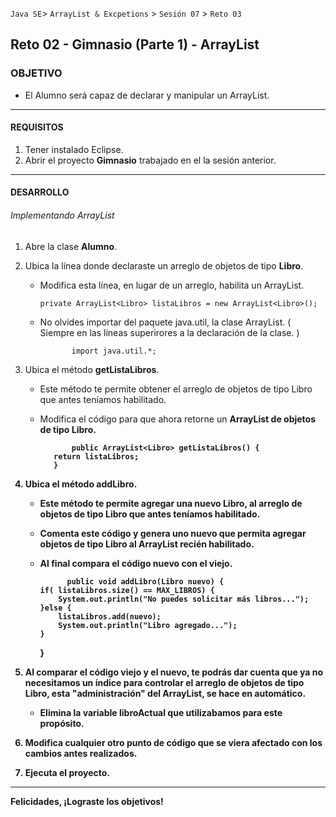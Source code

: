  
`Java SE`> `ArrayList & Excpetions` > `Sesión 07` > `Reto 03`

## Reto 02 -  Gimnasio (Parte 1) - ArrayList

### OBJETIVO

- El Alumno será capaz de declarar y manipular un ArrayList.

<hr>

#### REQUISITOS

1. Tener instalado Eclipse.
3. Abrir el proyecto <b>Gimnasio</b> trabajado en el la sesión anterior.

<hr>

#### DESARROLLO
   
###### Implementando ArrayList

1. Abre la clase <b>Alumno</b>.
2. Ubica la línea donde declaraste un arreglo de objetos de tipo <b>Libro</b>.

   - Modifica esta línea, en lugar de un arreglo, habilita un ArrayList.
   
	     private ArrayList<Libro> listaLibros = new ArrayList<Libro>();

   - No olvides importar del paquete java.util, la clase ArrayList. ( Siempre en las líneas superirores a la declaración de la clase. )
   
                import java.util.*;        
        
3. Ubica el método <b>getListaLibros</b>.

   - Este método te permite obtener el arreglo de objetos de tipo Libro que antes teníamos habilitado.
   - Modifica el código para que ahora retorne un <b>ArrayList<b> de objetos de tipo <b>Libro</b>.
   
               	public ArrayList<Libro> getListaLibros() {
			return listaLibros;
			}
                
4. Ubica el método <b>addLibro</b>.

   - Este método te permite agregar una nuevo <b>Libro</b>, al arreglo de objetos de tipo <b>Libro</b> que antes teníamos habilitado.
   - Comenta este código y genera uno nuevo que permita agregar objetos de tipo <b>Libro</b> al ArrayList recién habilitado.
   - Al final compara el código nuevo con el viejo.
   
               public void addLibro(Libro nuevo) {
		 if( listaLibros.size() == MAX_LIBROS) {
			 System.out.println("No puedes solicitar más libros...");
		 }else {
			 listaLibros.add(nuevo);
			 System.out.println("Libro agregado...");
		 }		 
	 	}
                        
5. Al comparar el código viejo y el nuevo, te podrás dar cuenta que ya no necesitamos un índice para controlar el arreglo de objetos de tipo Libro, esta "administración" del ArrayList, se hace en automático.

   - Elimina la variable <b>libroActual</b> que utilizabamos para este propósito.
 
 6. Modifica cualquier otro punto de código que se viera afectado con los cambios antes realizados.
 
 7. Ejecuta el proyecto.
  


<hr>

Felicidades, ¡Lograste los objetivos!
